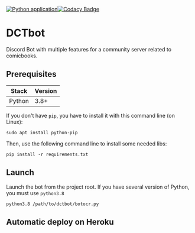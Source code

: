 [![Python application](https://github.com/Sergeileduc/ocr-bot/actions/workflows/python-app.yml/badge.svg)](https://github.com/Sergeileduc/ocr-bot/actions/workflows/python-app.yml)[![Codacy Badge](https://app.codacy.com/project/badge/Grade/b007b73d72234c868aea26bd09aacf35)](https://www.codacy.com/gh/Sergeileduc/ocr-bot/dashboard?utm_source=github.com&amp;utm_medium=referral&amp;utm_content=Sergeileduc/ocr-bot&amp;utm_campaign=Badge_Grade)

# DCTbot

Discord Bot with multiple features for a community server related to comicbooks.

## Prerequisites

| Stack        | Version  |
|--------------|----------|
| Python       | 3.8+     |

If you don't have `pip`, you have to install it with this command line (on Linux):

```shell
sudo apt install python-pip
```

Then, use the following command line to install some needed libs:

```shell
pip install -r requirements.txt
```

## Launch

Launch the bot from the project root. If you have several version of Python, you must use `python3.8`

```shell
python3.8 /path/to/dctbot/botocr.py
```

## Automatic deploy on Heroku

